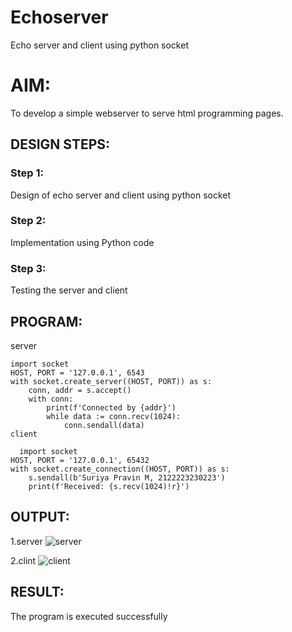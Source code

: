 # Echoserver
Echo server and client using python socket

# AIM:

To develop a simple webserver to serve html programming pages.

## DESIGN STEPS:

### Step 1:

Design of echo server and client using python socket

### Step 2:

Implementation using Python code

### Step 3:

Testing the server and client 

## PROGRAM:
server
~~~
import socket
HOST, PORT = '127.0.0.1', 6543
with socket.create_server((HOST, PORT)) as s:
    conn, addr = s.accept()
    with conn:
        print(f'Connected by {addr}')
        while data := conn.recv(1024):
            conn.sendall(data)
client

  import socket
HOST, PORT = '127.0.0.1', 65432
with socket.create_connection((HOST, PORT)) as s:
    s.sendall(b'Suriya Pravin M, 2122223230223')
    print(f'Received: {s.recv(1024)!r}')
~~~~
## OUTPUT:

1.server
![server](https://github.com/user-attachments/assets/baca38c2-1f64-4a4e-9b22-3c14a4241f74)

2.clint
![client](https://github.com/user-attachments/assets/657cd151-5ef8-4fc5-b4fd-0b8d50da961d)





## RESULT:
The program is executed successfully
